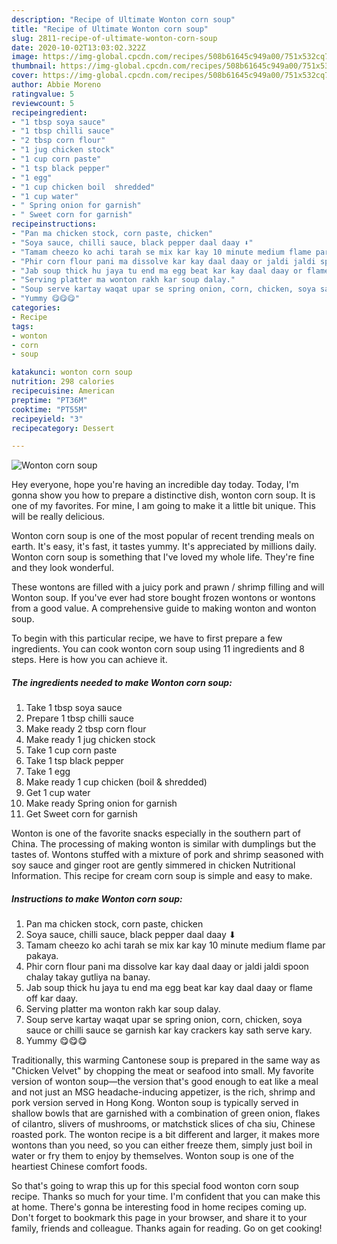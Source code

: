 ```yaml
---
description: "Recipe of Ultimate Wonton corn soup"
title: "Recipe of Ultimate Wonton corn soup"
slug: 2811-recipe-of-ultimate-wonton-corn-soup
date: 2020-10-02T13:03:02.322Z
image: https://img-global.cpcdn.com/recipes/508b61645c949a00/751x532cq70/wonton-corn-soup-recipe-main-photo.jpg
thumbnail: https://img-global.cpcdn.com/recipes/508b61645c949a00/751x532cq70/wonton-corn-soup-recipe-main-photo.jpg
cover: https://img-global.cpcdn.com/recipes/508b61645c949a00/751x532cq70/wonton-corn-soup-recipe-main-photo.jpg
author: Abbie Moreno
ratingvalue: 5
reviewcount: 5
recipeingredient:
- "1 tbsp soya sauce"
- "1 tbsp chilli sauce"
- "2 tbsp corn flour"
- "1 jug chicken stock"
- "1 cup corn paste"
- "1 tsp black pepper"
- "1 egg"
- "1 cup chicken boil  shredded"
- "1 cup water"
- " Spring onion for garnish"
- " Sweet corn for garnish"
recipeinstructions:
- "Pan ma chicken stock, corn paste, chicken"
- "Soya sauce, chilli sauce, black pepper daal daay ⬇"
- "Tamam cheezo ko achi tarah se mix kar kay 10 minute medium flame par pakaya."
- "Phir corn flour pani ma dissolve kar kay daal daay or jaldi jaldi spoon chalay takay gutliya na banay."
- "Jab soup thick hu jaya tu end ma egg beat kar kay daal daay or flame off kar daay."
- "Serving platter ma wonton rakh kar soup dalay."
- "Soup serve kartay waqat upar se spring onion, corn, chicken, soya sauce or chilli sauce se garnish kar kay crackers kay sath serve kary."
- "Yummy 😋😋😋"
categories:
- Recipe
tags:
- wonton
- corn
- soup

katakunci: wonton corn soup 
nutrition: 298 calories
recipecuisine: American
preptime: "PT36M"
cooktime: "PT55M"
recipeyield: "3"
recipecategory: Dessert

---
```



![Wonton corn soup](https://img-global.cpcdn.com/recipes/508b61645c949a00/751x532cq70/wonton-corn-soup-recipe-main-photo.jpg)

Hey everyone, hope you're having an incredible day today. Today, I'm gonna show you how to prepare a distinctive dish, wonton corn soup. It is one of my favorites. For mine, I am going to make it a little bit unique. This will be really delicious.

Wonton corn soup is one of the most popular of recent trending meals on earth. It's easy, it's fast, it tastes yummy. It's appreciated by millions daily. Wonton corn soup is something that I've loved my whole life. They're fine and they look wonderful.

These wontons are filled with a juicy pork and prawn / shrimp filling and will Wonton soup. If you&#39;ve ever had store bought frozen wontons or wontons from a good value. A comprehensive guide to making wonton and wonton soup.


To begin with this particular recipe, we have to first prepare a few ingredients. You can cook wonton corn soup using 11 ingredients and 8 steps. Here is how you can achieve it.

<!--inarticleads1-->

##### The ingredients needed to make Wonton corn soup:

1. Take 1 tbsp soya sauce
1. Prepare 1 tbsp chilli sauce
1. Make ready 2 tbsp corn flour
1. Make ready 1 jug chicken stock
1. Take 1 cup corn paste
1. Take 1 tsp black pepper
1. Take 1 egg
1. Make ready 1 cup chicken (boil &amp; shredded)
1. Get 1 cup water
1. Make ready  Spring onion for garnish
1. Get  Sweet corn for garnish


Wonton is one of the favorite snacks especially in the southern part of China. The processing of making wonton is similar with dumplings but the tastes of. Wontons stuffed with a mixture of pork and shrimp seasoned with soy sauce and ginger root are gently simmered in chicken Nutritional Information. This recipe for cream corn soup is simple and easy to make. 

<!--inarticleads2-->

##### Instructions to make Wonton corn soup:

1. Pan ma chicken stock, corn paste, chicken
1. Soya sauce, chilli sauce, black pepper daal daay ⬇
1. Tamam cheezo ko achi tarah se mix kar kay 10 minute medium flame par pakaya.
1. Phir corn flour pani ma dissolve kar kay daal daay or jaldi jaldi spoon chalay takay gutliya na banay.
1. Jab soup thick hu jaya tu end ma egg beat kar kay daal daay or flame off kar daay.
1. Serving platter ma wonton rakh kar soup dalay.
1. Soup serve kartay waqat upar se spring onion, corn, chicken, soya sauce or chilli sauce se garnish kar kay crackers kay sath serve kary.
1. Yummy 😋😋😋


Traditionally, this warming Cantonese soup is prepared in the same way as &#34;Chicken Velvet&#34; by chopping the meat or seafood into small. My favorite version of wonton soup—the version that&#39;s good enough to eat like a meal and not just an MSG headache-inducing appetizer, is the rich, shrimp and pork version served in Hong Kong. Wonton soup is typically served in shallow bowls that are garnished with a combination of green onion, flakes of cilantro, slivers of mushrooms, or matchstick slices of cha siu, Chinese roasted pork. The wonton recipe is a bit different and larger, it makes more wontons than you need, so you can either freeze them, simply just boil in water or fry them to enjoy by themselves. Wonton soup is one of the heartiest Chinese comfort foods. 

So that's going to wrap this up for this special food wonton corn soup recipe. Thanks so much for your time. I'm confident that you can make this at home. There's gonna be interesting food in home recipes coming up. Don't forget to bookmark this page in your browser, and share it to your family, friends and colleague. Thanks again for reading. Go on get cooking!
